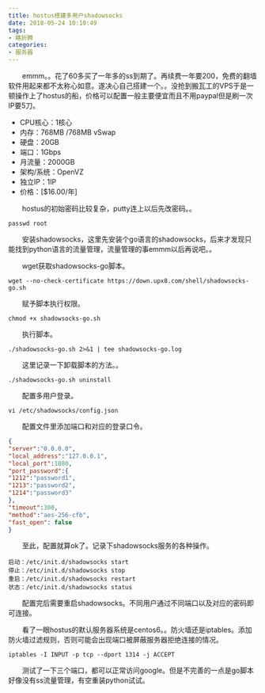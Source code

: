 ```yaml
---
title: hostus搭建多用户shadowsocks
date: 2018-05-24 10:10:49
tags: 
- 瞎折腾
categories: 
- 服务器
---
```

<!-- more -->
&emsp;&emsp;emmm。。花了60多买了一年多的ss到期了。再续费一年要200，免费的翻墙软件用起来都不太称心如意。遂决心自己搭建一个。。没抢到搬瓦工的VPS于是一顿操作上了hostus的船，价格可以配置一般主要便宜而且不用paypal但是刷一次IP要5刀。

- CPU核心：1核心
- 内存：768MB /768MB vSwap
- 硬盘：20GB
- 端口：1Gbps
- 月流量：2000GB
- 架构/系统：OpenVZ
- 独立IP：1IP
- 价格：[$16.00/年]

&emsp;&emsp;hostus的初始密码比较复杂，putty连上以后先改密码。。

`passwd root`

&emsp;&emsp;安装shadowsocks，这里先安装个go语言的shadowsocks，后来才发现只能找到python语言的流量管理，流量管理的事emmm以后再说吧。。

&emsp;&emsp;wget获取shadowsocks-go脚本。

`wget --no-check-certificate https://down.upx8.com/shell/shadowsocks-go.sh `

&emsp;&emsp;赋予脚本执行权限。

`chmod +x shadowsocks-go.sh `

&emsp;&emsp;执行脚本。

`./shadowsocks-go.sh 2>&1 | tee shadowsocks-go.log `

&emsp;&emsp;这里记录一下卸载脚本的方法。。

`./shadowsocks-go.sh uninstall `

&emsp;&emsp;配置多用户登录。

`vi /etc/shadowsocks/config.json `

&emsp;&emsp;配置文件里添加端口和对应的登录口令。

```json
{
"server":"0.0.0.0",
"local_address":"127.0.0.1",
"local_port":1080,
"port_password":{
"1212":"password1",
"1213":"password2",
"1214":"password3"
},
"timeout":300,
"method":"aes-256-cfb",
"fast_open": false
}
```

&emsp;&emsp;至此，配置就算ok了。记录下shadowsocks服务的各种操作。

```shell
启动：/etc/init.d/shadowsocks start 
停止：/etc/init.d/shadowsocks stop 
重启：/etc/init.d/shadowsocks restart 
状态：/etc/init.d/shadowsocks status
```

&emsp;&emsp;配置完后需要重启shadowsocks。不同用户通过不同端口以及对应的密码即可连接。

&emsp;&emsp;看了一眼hostus的默认服务器系统是centos6。。防火墙还是iptables。添加防火墙过滤规则，否则可能会出现端口被屏蔽服务器拒绝连接的情况。

`iptables -I INPUT -p tcp --dport 1314 -j ACCEPT `

&emsp;&emsp;测试了一下三个端口，都可以正常访问google。但是不完善的一点是go脚本好像没有ss流量管理，有空重装python试试。